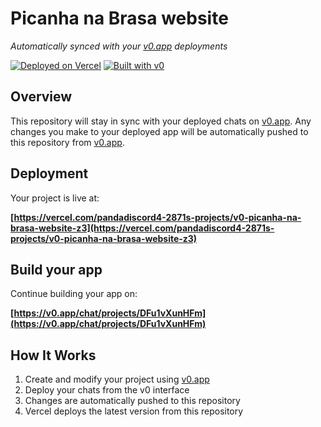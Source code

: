 # Picanha na Brasa website

*Automatically synced with your [v0.app](https://v0.app) deployments*

[![Deployed on Vercel](https://img.shields.io/badge/Deployed%20on-Vercel-black?style=for-the-badge&logo=vercel)](https://vercel.com/pandadiscord4-2871s-projects/v0-picanha-na-brasa-website-z3)
[![Built with v0](https://img.shields.io/badge/Built%20with-v0.app-black?style=for-the-badge)](https://v0.app/chat/projects/DFu1vXunHFm)

## Overview

This repository will stay in sync with your deployed chats on [v0.app](https://v0.app).
Any changes you make to your deployed app will be automatically pushed to this repository from [v0.app](https://v0.app).

## Deployment

Your project is live at:

**[https://vercel.com/pandadiscord4-2871s-projects/v0-picanha-na-brasa-website-z3](https://vercel.com/pandadiscord4-2871s-projects/v0-picanha-na-brasa-website-z3)**

## Build your app

Continue building your app on:

**[https://v0.app/chat/projects/DFu1vXunHFm](https://v0.app/chat/projects/DFu1vXunHFm)**

## How It Works

1. Create and modify your project using [v0.app](https://v0.app)
2. Deploy your chats from the v0 interface
3. Changes are automatically pushed to this repository
4. Vercel deploys the latest version from this repository